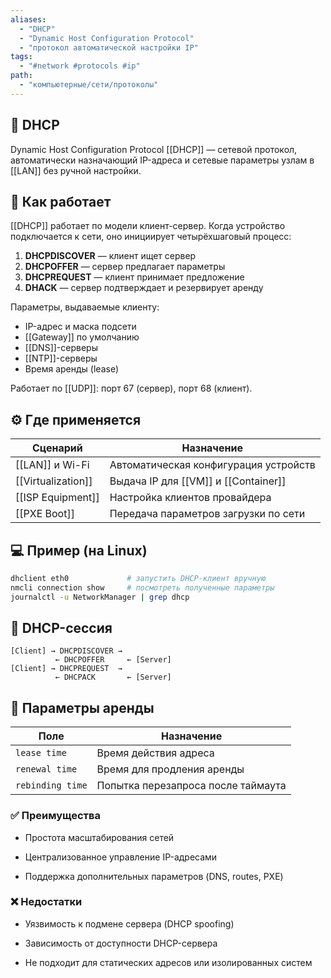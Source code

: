 ```yaml
---
aliases:
  - "DHCP"
  - "Dynamic Host Configuration Protocol"
  - "протокол автоматической настройки IP"
tags:
  - "#network #protocols #ip"
path:
  - "компьютерные/сети/протоколы"
---
```


## 📌 DHCP  
Dynamic Host Configuration Protocol [[DHCP]] — сетевой протокол, автоматически назначающий IP-адреса и сетевые параметры узлам в [[LAN]] без ручной настройки.

## 🧠 Как работает  
[[DHCP]] работает по модели клиент-сервер. Когда устройство подключается к сети, оно инициирует четырёхшаговый процесс:

1. **DHCPDISCOVER** — клиент ищет сервер  
2. **DHCPOFFER** — сервер предлагает параметры  
3. **DHCPREQUEST** — клиент принимает предложение  
4. **DHACK** — сервер подтверждает и резервирует аренду  

Параметры, выдаваемые клиенту:
- IP-адрес и маска подсети  
- [[Gateway]] по умолчанию  
- [[DNS]]-серверы  
- [[NTP]]-серверы  
- Время аренды (lease)

Работает по [[UDP]]: порт 67 (сервер), порт 68 (клиент).

## ⚙️ Где применяется

| Сценарий                  | Назначение                                 |
|---------------------------|--------------------------------------------|
| [[LAN]] и Wi-Fi           | Автоматическая конфигурация устройств      |
| [[Virtualization]]        | Выдача IP для [[VM]] и [[Container]]       |
| [[ISP Equipment]]         | Настройка клиентов провайдера              |
| [[PXE Boot]]              | Передача параметров загрузки по сети       |

## 💻 Пример (на Linux)

```bash
dhclient eth0             # запустить DHCP-клиент вручную
nmcli connection show     # посмотреть полученные параметры
journalctl -u NetworkManager | grep dhcp
````

## 📐 DHCP-сессия

```
[Client] → DHCPDISCOVER →
          ← DHCPOFFER     ← [Server]
[Client] → DHCPREQUEST  →
          ← DHCPACK       ← [Server]
```

## 🧩 Параметры аренды

|Поле|Назначение|
|---|---|
|`lease time`|Время действия адреса|
|`renewal time`|Время для продления аренды|
|`rebinding time`|Попытка перезапроса после таймаута|

### ✅ Преимущества

- Простота масштабирования сетей
    
- Централизованное управление IP-адресами
    
- Поддержка дополнительных параметров (DNS, routes, PXE)
    

### ❌ Недостатки

- Уязвимость к подмене сервера (DHCP spoofing)
    
- Зависимость от доступности DHCP-сервера
    
- Не подходит для статических адресов или изолированных систем